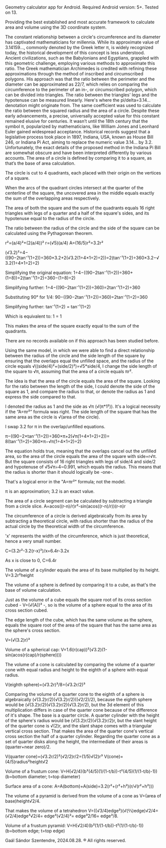 Geometry calculator app for Android. 
Required Android version: 5+. Tested on 13.

Providing the best established and most accurate framework to calculate area and volume using the 3D coordinate system.


<!---
Gmac4247/Gmac4247 is providing the best established and most accurate functional frameworkto calculate area and volume using the 3D coordinate system.
--->

The constant relationship between a circle's circumference and its diameter has captivated mathematicians for millennia. While its approximate value of 3.14159…, commonly denoted by the Greek letter π, is widely recognized today, the historical development of this concept is less understood.
Ancient civilizations, such as the Babylonians and Egyptians, grappled with this geometric challenge, employing various methods to approximate this ratio. The Greek mathematician Archimedes is credited with refining these approximations through the method of inscribed and circumscribed polygons.
His approach was that the ratio between the perimeter and the diameter can be approximated as 22/7, which relies on comparing the circumference to the perimeter of an in-, or circumscribed polygon, which can be divided into triangles. The ratio between the triangles' legs and the hypotenuse can be measured linearly.
Here's where the pi/delta=3.14... denotation might originate from.
The same coefficient was used to calculate the ratio between the squared radius and the area of a circle.
Despite these early advancements, a precise, universally accepted value for this constant remained elusive for centuries. It wasn’t until the 18th century that the symbol π, popularized by mathematicians, like William Jones and Leonhard Euler gained widespread acceptance.
Historical records suggest that a legislative process took place in 1897, Indiana, USA, known as House Bill 246, or Indiana Pi Act, aiming to replace the numeric value 3.14… by 3.2.
Unfortunately, the exact details of the proposed method in the Indiana Pi Bill are somewhat obscure and have been interpreted differently by various accounts. 
 The area of a circle is defined by comparing it to a square, as that’s the base of area calculation.

The circle is cut to 4 quadrants, each placed with their origin on the vertices of a square.

When the arcs of the quadrant circles intersect at the quarter of the centerline of the square, the uncovered area in the middle equals exactly the sum of the overlapping areas respectively. 

The area of both the square and the sum of the quadrants equals 16 right triangles with legs of a quarter and a half of the square's sides, and its hypotenuse equal to the radius of the circle. 

The ratio between the radius of the circle and the side of the square can be calculated using the Pythagorean theorem.

r²=(a/4)²+(2(a/4))²
r=(√5)(a/4)
A=(16/5)r²=3.2r²

(√3.2)²÷4−((90−2tan⁻¹(1÷2))÷360×3.2+2(√3.2(1÷4×1÷2)÷2))=2(tan⁻¹(1÷2)÷360×3.2−√3.2(1÷4×1÷2)÷2)

Simplifying the original equation:
1÷4−((90−2tan⁻¹(1÷2))÷360+(1÷8))=2(tan⁻¹(1÷2)÷360−(1÷8)÷2)

Simplifying further:
1÷4−((90−2tan⁻¹(1÷2))÷360)=2tan⁻¹(1÷2)÷360

Substituting 90° for 1/4:
90−((90−2tan⁻¹(1÷2))÷360)=2tan⁻¹(1÷2)÷360

Simplifying further:
tan⁻¹(1÷2) = tan⁻¹(1÷2)

Which is equivalent to:
1 = 1

This makes the area of the square exactly equal to the sum of the quadrants.

There are no records available on if this approach has been studied before.

Using the same model, in which we were able to find a direct relationship between the radius of the circle and the side length of the square by ensuring that the overlaps equal the unfilled space, and the radius of the circle equals √((side/4)²+(side/2)²)=√5*side/4, I change the side length of the square to √π, assuming that the area of a circle equals πr². 

The idea is that the area of the circle equals the area of the square. Looking for the ratio between the length of the side, I could denote the side of the square as 1, and compare the radius to that, or denote the radius as 1 and express the side compared to that. 

I denoted the radius as 1 and the side as √π (√(π*1²)). It's a logical necessity if the “A=πr²” formula was right. The side length of the square that has the same area as the circle is √(area of the circle). 

I swap 3.2 for π in the overlap/unfilled equations.

π−((90−2×tan⁻¹(1÷2))÷360×π+2(√π(1÷4×1÷2)÷2))=
8(tan⁻¹(1÷2)÷360×π−√π(1÷4×1÷2)÷2) 

The equation holds true, meaning that the overlaps cancel out the unfilled area, so the area of the circle equals the area of the square with side=r√π. 
But the square consists of 16 right triangles with legs of side/4 and side/2 and hypotenuse of √5√π÷4~0.991, which equals the radius.
This means that the radius is shorter than it should logically be -one-. 

That's a logical error in the "A=πr²" formula; not the model.

π is an approximation; 3.2 is an exact value.


The area of a circle segment can be calculated by subtracting a triangle from a circle slice.
A=acos((r-n)/r)r²-sin(acos((r-n)/r))(r-n)r


The circumference of a circle is derived algebraically from its area by subtracting a theoretical circle, with radius shorter than the radius of the actual circle by the theoretical width of the circumference.

'x' represents the width of the circumference, which is just theoretical, hence a very small number.

C=(3.2r²-3.2(r-x)²)/x=6.4r-3.2x

As x is close to 0, C=6.4r


The volume of a cylinder equals the area of its base multiplied by its height.
V=3.2r²height


The volume of a sphere is defined by comparing it to a cube, as that's the base of volume calculation.

Just as the volume of a cube equals the square root of its cross section cubed - V=(√(A))³ -,
so is the volume of a sphere equal to the area of its cross section cubed.

The edge length of the cube, which has the same volume as the sphere, equals the square root of the area of the square that has the same area as the sphere's cross section.

V=(√(3.2)r)³


Volume of a spherical cap:
V=1.6(r(cap))²(√3.2)(1-sin(acos(r(cap)/r(sphere))))


The volume of a cone is calculated by comparing the volume of a quarter cone with equal radius and height to the eighth of a sphere with equal radius.

V(eighth sphere)=(√3.2r)³/8=(√3.2r/2)³

Comparing the volume of a quarter cone to the eighth of a sphere is algebraically (√(3.2)r/2)(√(3.2)r/2)((√2/2)/2), because the eighth sphere would be (√(3.2)r/2)(√(3.2)r/2)(√(3.2)r/2), but the 3d element of this multiplication differs in case of the quarter cone because of the difference of it's shape. The base is a quarter circle. 
A quarter cylinder with the height of the sphere's radius would be (√(3.2)r/2)(√(3.2)r/2)r, but the slant height of the quarter cone is √(2)r, and the slant shape comes with a triangular vertical cross section. 
That makes the area of the quarter cone's vertical cross section the half of a quarter cylinder. 
Regarding the quarter cone as a set of quarter disks along the height, the intermediate of their areas is (quarter+near zero)/2.

V(quarter cone)=(√3.2r/2)²(√2/2)r/2=(1/5)√(2)r³
V(cone)=(4/5)radius²height√2


Volume of a frustum cone:
V=H(√2/4)(b²(4/5)(1/(1-t/b))-t²(4/5)(1/(1-t/b)-1))
(b=bottom diameter; t=top diameter)


Surface area of a cone:
A=A(bottom)+A(side)=3.2(r²+(r²+h²)(r/√(r²+h²)))


The volume of a pyramid is derived from the volume of a cone as V=(area of base)height√2/4.


That makes the volume of a tetrahedron V=((√3/4)edge²)(√(⅔)edge)√2/4= (√2/4)edge³√2/4= edge³(√2/4)²= edge³2/16= edge³/8.


Volume of a frustum pyramid:
V=H(√2/4)(b²(1/(1-t/b))-t²(1/(1-t/b)-1))
(b=bottom edge; t=top edge)


Gaál Sándor 
Szentendre, 2024.08.28.
® All rights reserved.
